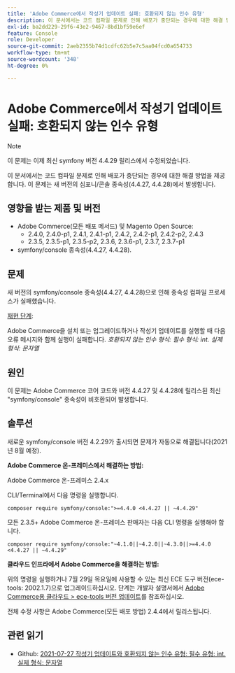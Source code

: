 ```yaml
---
title: 'Adobe Commerce에서 작성기 업데이트 실패: 호환되지 않는 인수 유형'
description: 이 문서에서는 코드 컴파일 문제로 인해 배포가 중단되는 경우에 대한 해결 방법을 제공합니다. 이 문제는 새 버전의 심포니/콘솔 종속성(4.4.27, 4.4.28)에서 발생합니다.
exl-id: ba2dd229-29f6-43e2-9467-8bd1bf59e6ef
feature: Console
role: Developer
source-git-commit: 2aeb2355b74d1cdfc62b5e7c5aa04fcd0a654733
workflow-type: tm+mt
source-wordcount: '348'
ht-degree: 0%

---
```


# Adobe Commerce에서 작성기 업데이트 실패: 호환되지 않는 인수 유형

>[!NOTE]
>
>이 문제는 이제 최신 symfony 버전 4.4.29 릴리스에서 수정되었습니다.

이 문서에서는 코드 컴파일 문제로 인해 배포가 중단되는 경우에 대한 해결 방법을 제공합니다. 이 문제는 새 버전의 심포니/콘솔 종속성(4.4.27, 4.4.28)에서 발생합니다.

## 영향을 받는 제품 및 버전

* Adobe Commerce(모든 배포 메서드) 및 Magento Open Source:
   * 2.4.0, 2.4.0-p1, 2.4.1, 2.4.1-p1, 2.4.2, 2.4.2-p1, 2.4.2-p2, 2.4.3
   * 2.3.5, 2.3.5-p1, 2.3.5-p2, 2.3.6, 2.3.6-p1, 2.3.7, 2.3.7-p1
* symfony/console 종속성(4.4.27, 4.4.28).

## 문제

새 버전의 symfony/console 종속성(4.4.27, 4.4.28)으로 인해 종속성 컴파일 프로세스가 실패했습니다.

<u>재현 단계</u>:

Adobe Commerce을 설치 또는 업그레이드하거나 작성기 업데이트를 실행할 때 다음 오류 메시지와 함께 실행이 실패합니다.
*호환되지 않는 인수 형식: 필수 형식: int. 실제 형식: 문자열*

## 원인

이 문제는 Adobe Commerce 코어 코드와 버전 4.4.27 및 4.4.28에 릴리스된 최신 &quot;symfony/console&quot; 종속성이 비호환되어 발생합니다.

## 솔루션

새로운 symfony/console 버전 4.2.29가 출시되면 문제가 자동으로 해결됩니다(2021년 8월 예정).

**Adobe Commerce 온-프레미스에서 해결하는 방법:**

Adobe Commerce 온-프레미스 2.4.x

CLI/Terminal에서 다음 명령을 실행합니다.

``composer require symfony/console:">=4.4.0 <4.4.27 || ~4.4.29"``

모든 2.3.5+ Adobe Commerce 온-프레미스 판매자는 다음 CLI 명령을 실행해야 합니다.

``composer require symfony/console:"~4.1.0||~4.2.0||~4.3.0||>=4.4.0 <4.4.27 || ~4.4.29"``

**클라우드 인프라에서 Adobe Commerce을 해결하는 방법:**

위의 명령을 실행하거나 7월 29일 목요일에 사용할 수 있는 최신 ECE 도구 버전(ece-tools: 2002.1.7)으로 업그레이드하십시오. 단계는 개발자 설명서에서 [Adobe Commerce용 클라우드 > ece-tools 버전 업데이트](https://experienceleague.adobe.com/ko/docs/commerce-cloud-service/user-guide/dev-tools/ece-tools/update-package)를 참조하십시오.

전체 수정 사항은 Adobe Commerce(모든 배포 방법) 2.4.4에서 릴리스됩니다.

## 관련 읽기

* Github: [2021-07-27 작성기 업데이트와 호환되지 않는 인수 유형: 필수 유형: int. 실제 형식: 문자열](https://github.com/magento/magento2/issues/33595)
